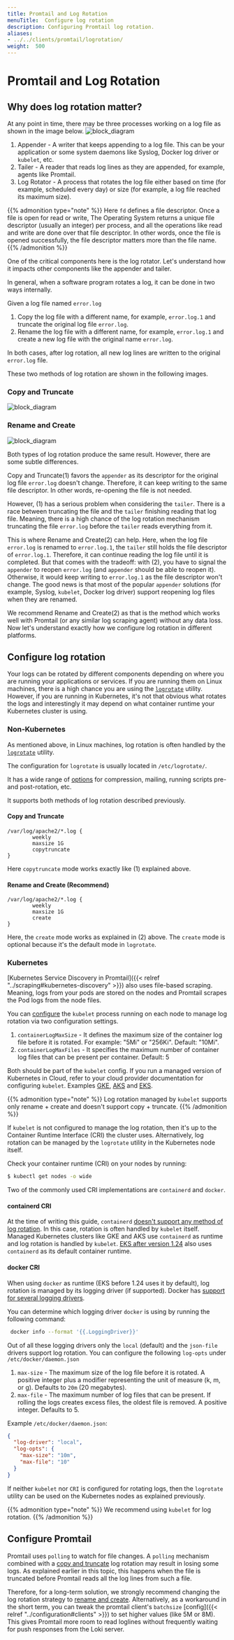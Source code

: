 ```yaml
---
title: Promtail and Log Rotation 
menuTitle:  Configure log rotation
description: Configuring Promtail log rotation.
aliases: 
- ../../clients/promtail/logrotation/
weight:  500
---
```


# Promtail and Log Rotation

## Why does log rotation matter?

At any point in time, there may be three processes working on a log file as shown in the image below.
![block_diagram](./logrotation-components.png)

1. Appender - A writer that keeps appending to a log file. This can be your application or some system daemons like Syslog, Docker log driver or `kubelet`, etc.
2. Tailer - A reader that reads log lines as they are appended, for example, agents like Promtail.
3. Log Rotator - A process that rotates the log file either based on time (for example, scheduled every day) or size (for example, a log file reached its maximum size).

{{% admonition type="note" %}}
Here `fd` defines a file descriptor. Once a file is open for read or write, The Operating System returns a unique file descriptor (usually an integer) per process, and all the operations like read and write are done over that file descriptor. In other words, once the file is opened successfully, the file descriptor matters more than the file name.
{{% /admonition %}}

One of the critical components here is the log rotator. Let's understand how it impacts other components like the appender and tailer.

In general, when a software program rotates a log, it can be done in two ways internally.

Given a log file named `error.log`

1. Copy the log file with a different name, for example, `error.log.1` and truncate the original log file `error.log`.
2. Rename the log file with a different name, for example,  `error.log.1` and create a new log file with the original name `error.log`.

In both cases, after log rotation, all new log lines are written to the original `error.log` file.

These two methods of log rotation are shown in the following images.

### Copy and Truncate
![block_diagram](./logrotation-copy-and-truncate.png)

### Rename and Create
![block_diagram](./logrotation-rename-and-create.png)

Both types of log rotation produce the same result. However, there are some subtle differences.

Copy and Truncate(1) favors the `appender` as its descriptor for the original log file `error.log` doesn't change. Therefore, it can keep writing to the same file descriptor. In other words, re-opening the file is not needed.

However, (1) has a serious problem when considering the `tailer`. There is a race between truncating the file and the `tailer` finishing reading that log file. Meaning, there is a high chance of the log rotation mechanism truncating the file `error.log` before the `tailer` reads everything from it.

This is where Rename and Create(2) can help. Here, when the log file `error.log` is renamed to `error.log.1`, the `tailer` still holds the file descriptor of `error.log.1`. Therefore, it can continue reading the log file until it is completed. But that comes with the tradeoff: with (2), you have to signal the `appender` to reopen `error.log` (and `appender` should be able to reopen it). Otherwise, it would keep writing to `error.log.1` as the file descriptor won't change. The good news is that most of the popular `appender` solutions (for example, Syslog, `kubelet`, Docker log driver) support reopening log files when they are renamed.

We recommend Rename and Create(2) as that is the method which works well with Promtail (or any similar log scraping agent) without any data loss. Now let's understand exactly how we configure log rotation in different platforms.

## Configure log rotation

Your logs can be rotated by different components depending on where you are running your applications or services. If you are running them on Linux machines, there is a high chance you are using the [`logrotate`](https://man7.org/linux/man-pages/man8/logrotate.8.html) utility. However, if you are running in Kubernetes, it's not that obvious what rotates the logs and interestingly it may depend on what container runtime your Kubernetes cluster is using.

### Non-Kubernetes

As mentioned above, in Linux machines, log rotation is often handled by the [`logrotate`](https://man7.org/linux/man-pages/man8/logrotate.8.html) utility.

The configuration for `logrotate` is usually located in `/etc/logrotate/`.

It has a wide range of [options](https://man7.org/linux/man-pages/man8/logrotate.8.html) for compression, mailing, running scripts pre- and post-rotation, etc.

It supports both methods of log rotation described previously.

#### Copy and Truncate
```
/var/log/apache2/*.log {
        weekly
        maxsize 1G
        copytruncate
}
```

Here `copytruncate` mode works exactly like (1) explained above.

#### Rename and Create **(Recommend)**
```
/var/log/apache2/*.log {
        weekly
        maxsize 1G
        create
}
```
Here, the `create` mode works as explained in (2) above. The `create` mode is optional because it's the default mode in `logrotate`.


### Kubernetes

[Kubernetes Service Discovery in Promtail]({{< relref "../scraping#kubernetes-discovery" >}}) also uses file-based scraping. Meaning, logs from your pods are stored on the nodes and Promtail scrapes the Pod logs from the node files.

You can [configure](https://kubernetes.io/docs/concepts/cluster-administration/logging/#log-rotation) the `kubelet` process running on each node to manage log rotation via two configuration settings.

1. `containerLogMaxSize` - It defines the maximum size of the container log file before it is rotated. For example: "5Mi" or "256Ki". Default: "10Mi".
2. `containerLogMaxFiles` - It specifies the maximum number of container log files that can be present per container. Default: 5

Both should be part of the `kubelet` config. If you run a managed version of Kubernetes in Cloud, refer to your cloud provider documentation for configuring `kubelet`. Examples [GKE](https://cloud.google.com/kubernetes-engine/docs/how-to/node-system-config#create), [AKS](https://learn.microsoft.com/en-us/azure/aks/custom-node-configuration#use-custom-node-configuration) and [EKS](https://eksctl.io/usage/customizing-the-kubelet/#customizing-kubelet-configuration).

{{% admonition type="note" %}}
Log rotation managed by `kubelet` supports only rename + create and doesn't support copy + truncate.
{{% /admonition %}}

If `kubelet` is not configured to manage the log rotation, then it's up to the Container Runtime Interface (CRI) the cluster uses. Alternatively, log rotation can be managed by the `logrotate` utility in the Kubernetes node itself.

Check your container runtime (CRI) on your nodes by running:
```bash
$ kubectl get nodes -o wide
```

Two of the commonly used CRI implementations are `containerd` and `docker`.

#### containerd CRI

At the time of writing this guide, `containerd` [doesn't support any method of log rotation](https://github.com/containerd/containerd/issues/4830#issuecomment-744744375). In this case, rotation is often handled by `kubelet` itself. Managed Kubernetes clusters like GKE and AKS use `containerd` as runtime and log rotation is handled by `kubelet`. [EKS after version 1.24](https://docs.aws.amazon.com/eks/latest/userguide/dockershim-deprecation.html) also uses `containerd` as its default container runtime.

#### docker CRI

When using `docker` as runtime (EKS before 1.24 uses it by default), log rotation is managed by its logging driver (if supported). Docker has [support for several logging drivers](https://docs.docker.com/config/containers/logging/configure/#supported-logging-drivers).

You can determine which logging driver `docker` is using by running the following command:
```bash
 docker info --format '{{.LoggingDriver}}'
```

Out of all these logging drivers only the `local` (default) and the `json-file` drivers support log rotation. You can configure the following `log-opts` under `/etc/docker/daemon.json`

1. `max-size` - The maximum size of the log file before it is rotated. A positive integer plus a modifier representing the unit of measure (k, m, or g). Defaults to `20m` (20 megabytes).
2. `max-file` - The maximum number of log files that can be present. If rolling the logs creates excess files, the oldest file is removed. A positive integer. Defaults to 5.

Example `/etc/docker/daemon.json`:
```json
{
  "log-driver": "local",
  "log-opts": {
    "max-size": "10m",
    "max-file": "10"
  }
}
```

If neither `kubelet` nor `CRI` is configured for rotating logs, then the `logrotate` utility can be used on the Kubernetes nodes as explained previously.

{{% admonition type="note" %}}
We recommend using `kubelet` for log rotation.
{{% /admonition %}}

## Configure Promtail

Promtail uses `polling` to watch for file changes. A `polling` mechanism combined with a [copy and truncate](#copy-and-truncate) log rotation may result in losing some logs. As explained earlier in this topic, this happens when the file is truncated before Promtail reads all the log lines from such a file.

Therefore, for a long-term solution, we strongly recommend changing the log rotation strategy to [rename and create](#rename-and-create). Alternatively, as a workaround in the short term, you can tweak the promtail client's `batchsize` [config]({{< relref "../configuration#clients" >}}) to set higher values (like 5M or 8M). This gives Promtail more room to read loglines without frequently waiting for push responses from the Loki server.
